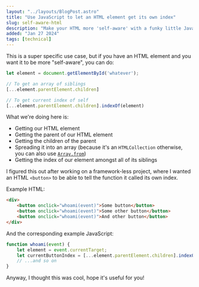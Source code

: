 ```yaml
---
layout: "../layouts/BlogPost.astro"
title: "Use JavaScript to let an HTML element get its own index"
slug: self-aware-html
description: "Make your HTML more 'self-aware' with a funky little JavaScript trick."
added: "Jan 27 2024"
tags: [technical]
---
```


This is a super specific use case, but if you have an HTML element and you want it to be more "self-aware", you can do:

```js
let element = document.getElementById('whatever');

// To get an array of siblings
[...element.parentElement.children]

// To get current index of self
[...element.parentElement.children].indexOf(element)
```

What we're doing here is:

- Getting our HTML element
- Getting the parent of our HTML element
- Getting the children of the parent
- Spreading it into an array (because it's an `HTMLCollection` otherwise, you can also use [`Array.from`](https://developer.mozilla.org/en-US/docs/Web/JavaScript/Reference/Global_Objects/Array/from))
- Getting the index of our element amongst all of its siblings

I figured this out after working on a framework-less project, where I wanted an HTML `<button>` to be able to tell the function it called its own index.

Example HTML:

```html
<div>
	<button onclick="whoami(event)">Some button</button>
	<button onclick="whoami(event)">Some other button</button>
	<button onclick="whoami(event)">And other button</button>
</div>
```

And the corresponding example JavaScript:

```js
function whoami(event) {
	let element = event.currentTarget;
	let currentButtonIndex = [...element.parentElement.children].indexOf(element);
	// ...and so on
}
```

Anyway, I thought this was cool, hope it's useful for you!

